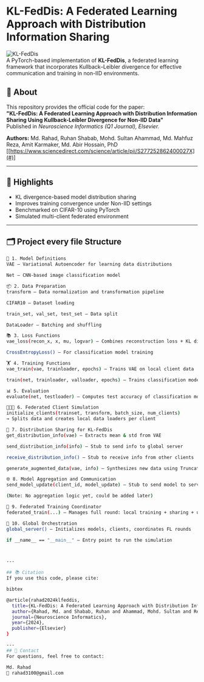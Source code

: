 # KL-FedDis: A Federated Learning Approach with Distribution Information Sharing

![KL-FedDis](https://img.shields.io/badge/Federated%20Learning-KL--FedDis-blue)  
A PyTorch-based implementation of **KL-FedDis**, a federated learning framework that incorporates Kullback–Leibler divergence for effective communication and training in non-IID environments.

## 🧠 About

This repository provides the official code for the paper:  
**"KL-FedDis: A Federated Learning Approach with Distribution Information Sharing Using Kullback-Leibler Divergence for Non-IID Data"**  
Published in *Neuroscience Informatics (Q1 Journal), Elsevier.*

**Authors:** Md. Rahad, Ruhan Shabab, Mohd. Sultan Ahammad, Md. Mahfuz Reza, Amit Karmaker, Md. Abir Hossain, PhD  
[[https://www.sciencedirect.com/science/article/pii/S277252862400027X](#)] 

---

## 📌 Highlights

- KL divergence-based model distribution sharing
- Improves training convergence under Non-IID settings
- Benchmarked on CIFAR-10 using PyTorch
- Simulated multi-client federated environment

---

## 🗂️ Project every file Structure

```bash
🧱 1. Model Definitions
VAE — Variational Autoencoder for learning data distributions

Net — CNN-based image classification model

📦 2. Data Preparation
transform — Data normalization and transformation pipeline

CIFAR10 — Dataset loading

train_set, val_set, test_set — Data split

DataLoader — Batching and shuffling

📚 3. Loss Functions
vae_loss(recon_x, x, mu, logvar) — Combines reconstruction loss + KL divergence

CrossEntropyLoss() — For classification model training

🏋️ 4. Training Functions
vae_train(vae, trainloader, epochs) — Trains VAE on local client data

train(net, trainloader, valloader, epochs) — Trains classification model

📊 5. Evaluation
evaluate(net, testloader) — Computes test accuracy of classification model

🧑‍🤝‍🧑 6. Federated Client Simulation
initialize_clients(trainset, transform, batch_size, num_clients)
→ Splits data and creates local data loaders per client

🔄 7. Distribution Sharing for KL-FedDis
get_distribution_info(vae) — Extracts mean & std from VAE

send_distribution_info(info) — Stub to send info to global server

receive_distribution_info() — Stub to receive info from other clients

generate_augmented_data(vae, info) — Synthesizes new data using Truncated Normal

🌐 8. Model Aggregation and Communication
send_model_update(client_id, model_update) — Stub to send model to server

(Note: No aggregation logic yet, could be added later)

🔁 9. Federated Training Coordinator
federated_train(...) — Manages full round: local training + sharing + updating

🧠 10. Global Orchestration
global_server() — Initializes models, clients, coordinates FL rounds

if __name__ == "__main__" — Entry point to run the simulation



---

## 📚 Citation
If you use this code, please cite:

bibtex

@article{rahad2024klfeddis,
  title={KL-FedDis: A Federated Learning Approach with Distribution Information Sharing Using Kullback-Leibler Divergence for Non-IID Data},
  author={Rahad, Md. and Shabab, Ruhan and Ahammad, Mohd. Sultan and Reza, Md. Mahfuz and Karmaker, Amit and Hossain, Md. Abir},
  journal={Neuroscience Informatics},
  year={2024},
  publisher={Elsevier}
}

---
## 🤝 Contact
For questions, feel free to contact:

Md. Rahad
📧 rahad3100@gmail.com

